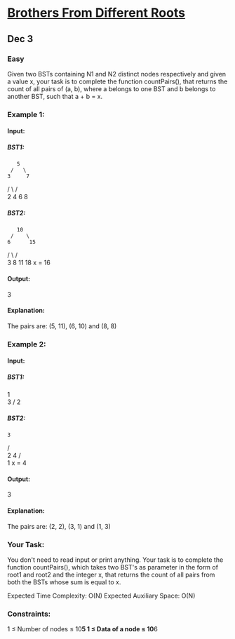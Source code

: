 # [Brothers From Different Roots](https://www.geeksforgeeks.org/problems/brothers-from-different-root/1)
## Dec 3
### Easy

Given two BSTs containing N1 and N2 distinct nodes respectively and given a value x, your task is to complete the function countPairs(), that returns the count of all pairs of (a, b), where a belongs to one BST and b belongs to another BST, such that a + b = x.

### Example 1:

#### Input:
##### BST1:
       5
     /   \
    3     7
   / \   / \
  2   4 6   8

##### BST2:
       10
     /    \
    6      15
   / \    /  \
  3   8  11   18
x = 16

#### Output:
3

#### Explanation:
The pairs are: (5, 11), (6, 10) and (8, 8)

### Example 2:

#### Input:
##### BST1:
  1
   \
    3
   /
  2

##### BST2:
    3
   / \
  2   4
 /     
1
x = 4

#### Output:
3

#### Explanation:
The pairs are: (2, 2), (3, 1) and (1, 3)

### Your Task:
You don't need to read input or print anything. Your task is to complete the function countPairs(), which takes two BST's as parameter in the form of root1 and root2 and the integer x, that returns the count of all pairs from both the BSTs whose sum is equal to x.

Expected Time Complexity: O(N)
Expected Auxiliary Space: O(N)

### Constraints:
1 ≤ Number of nodes ≤ 10**5
1 ≤ Data of a node ≤ 10**6